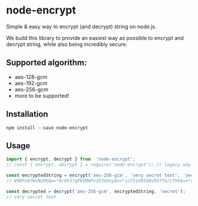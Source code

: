 
# node-encrypt
Simple & easy way to encrypt (and decrypt) string on node.js.

We build this library to provide an easiest way as possible to encrypt and decrypt string, while also being incredibly secure.

## Supported algorithm:
- aes-128-gcm
- aes-192-gcm
- aes-256-gcm
- more to be supported!

  
## Installation
```
npm install --save node-encrypt
```

## Usage
```javascript
import { encrypt, decrypt } from  'node-encrypt';
// const { encrypt, decrypt } = require('node-encrypt'); // legacy way

const encryptedString = encrypt('aes-256-gcm', 'very secret text', 'secret');
// W9RFn97WvNuMbQw=*8r053fqPKXMHPx2O34UnyQ==*zJ7S1U95GRvRhTfo/CfhFA==*vQOEQZKf9mWEhdoyUnfWiA==

const decrypted = decrypt('aes-256-gcm', encryptedString, 'secret');
// very secret text
```
